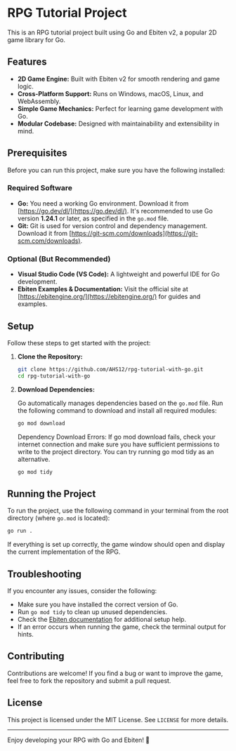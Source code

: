 # RPG Tutorial Project

This is an RPG tutorial project built using Go and Ebiten v2, a popular 2D game library for Go.

## Features

- **2D Game Engine:** Built with Ebiten v2 for smooth rendering and game logic.
- **Cross-Platform Support:** Runs on Windows, macOS, Linux, and WebAssembly.
- **Simple Game Mechanics:** Perfect for learning game development with Go.
- **Modular Codebase:** Designed with maintainability and extensibility in mind.

## Prerequisites

Before you can run this project, make sure you have the following installed:

### Required Software

- **Go:** You need a working Go environment. Download it from [https://go.dev/dl/](https://go.dev/dl/). It's recommended to use Go version **1.24.1** or later, as specified in the `go.mod` file.
- **Git:** Git is used for version control and dependency management. Download it from [https://git-scm.com/downloads](https://git-scm.com/downloads).

### Optional (But Recommended)

- **Visual Studio Code (VS Code):** A lightweight and powerful IDE for Go development.
- **Ebiten Examples & Documentation:** Visit the official site at [https://ebitengine.org/](https://ebitengine.org/) for guides and examples.

## Setup

Follow these steps to get started with the project:

1. **Clone the Repository:**

    ```bash
    git clone https://github.com/AHS12/rpg-tutorial-with-go.git
    cd rpg-tutorial-with-go
    ```

2. **Download Dependencies:**

    Go automatically manages dependencies based on the `go.mod` file. Run the following command to download and install all required modules:

    ```bash
    go mod download
    ```
    Dependency Download Errors: If go mod download fails, check your internet connection and make sure you have sufficient permissions to write to the project directory. You can try running go mod tidy as an alternative.

    ```bash
    go mod tidy
    ```
    

## Running the Project

To run the project, use the following command in your terminal from the root directory (where `go.mod` is located):

```bash
go run .
```

If everything is set up correctly, the game window should open and display the current implementation of the RPG.

## Troubleshooting

If you encounter any issues, consider the following:

- Make sure you have installed the correct version of Go.
- Run `go mod tidy` to clean up unused dependencies.
- Check the [Ebiten documentation](https://ebitengine.org/) for additional setup help.
- If an error occurs when running the game, check the terminal output for hints.

## Contributing

Contributions are welcome! If you find a bug or want to improve the game, feel free to fork the repository and submit a pull request.

## License

This project is licensed under the MIT License. See `LICENSE` for more details.

---

Enjoy developing your RPG with Go and Ebiten! 🚀

